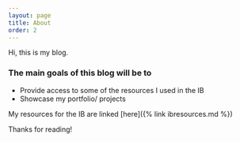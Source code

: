 ```yaml
---
layout: page
title: About
order: 2
---
```


Hi, this is my blog.

### The main goals of this blog will be to

* Provide access to some of the resources I used in the IB
* Showcase my portfolio/ projects

My resources for the IB are linked [here]({% link ibresources.md %})

Thanks for reading!

